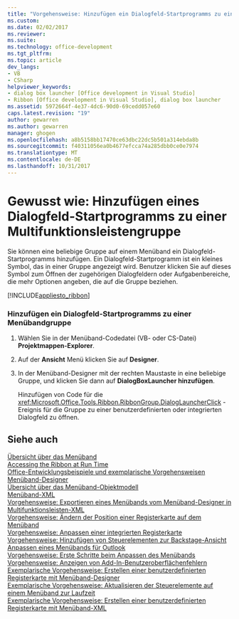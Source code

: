 ```yaml
---
title: "Vorgehensweise: Hinzufügen ein Dialogfeld-Startprogramms zu einer Menübandgruppe | Microsoft Docs"
ms.custom: 
ms.date: 02/02/2017
ms.reviewer: 
ms.suite: 
ms.technology: office-development
ms.tgt_pltfrm: 
ms.topic: article
dev_langs:
- VB
- CSharp
helpviewer_keywords:
- dialog box launcher [Office development in Visual Studio]
- Ribbon [Office development in Visual Studio], dialog box launcher
ms.assetid: 5972664f-4e37-4dc6-90d0-69cedd057e60
caps.latest.revision: "19"
author: gewarren
ms.author: gewarren
manager: ghogen
ms.openlocfilehash: a8b5158bb17470ce63dbc22dc5b501a314ebda8b
ms.sourcegitcommit: f40311056ea0b4677efcca74a285dbb0ce0e7974
ms.translationtype: MT
ms.contentlocale: de-DE
ms.lasthandoff: 10/31/2017
---
```

# <a name="how-to-add-a-dialog-box-launcher-to-a-ribbon-group"></a>Gewusst wie: Hinzufügen eines Dialogfeld-Startprogramms zu einer Multifunktionsleistengruppe
  Sie können eine beliebige Gruppe auf einem Menüband ein Dialogfeld-Startprogramms hinzufügen. Ein Dialogfeld-Startprogramm ist ein kleines Symbol, das in einer Gruppe angezeigt wird. Benutzer klicken Sie auf dieses Symbol zum Öffnen der zugehörigen Dialogfeldern oder Aufgabenbereiche, die mehr Optionen angeben, die auf die Gruppe beziehen.  
  
 [!INCLUDE[appliesto_ribbon](../vsto/includes/appliesto-ribbon-md.md)]  
  
### <a name="to-add-a-dialog-box-launcher-to-a-ribbon-group"></a>Hinzufügen ein Dialogfeld-Startprogramms zu einer Menübandgruppe  
  
1.  Wählen Sie in der Menüband-Codedatei (VB- oder CS-Datei) **Projektmappen-Explorer**.  
  
2.  Auf der **Ansicht** Menü klicken Sie auf **Designer**.  
  
3.  In der Menüband-Designer mit der rechten Maustaste in eine beliebige Gruppe, und klicken Sie dann auf **DialogBoxLauncher hinzufügen**.  
  
     Hinzufügen von Code für die <xref:Microsoft.Office.Tools.Ribbon.RibbonGroup.DialogLauncherClick> -Ereignis für die Gruppe zu einer benutzerdefinierten oder integrierten Dialogfeld zu öffnen.  
  
## <a name="see-also"></a>Siehe auch  
 [Übersicht über das Menüband](../vsto/ribbon-overview.md)   
 [Accessing the Ribbon at Run Time](../vsto/accessing-the-ribbon-at-run-time.md)   
 [Office-Entwicklungsbeispiele und exemplarische Vorgehensweisen](../vsto/office-development-samples-and-walkthroughs.md)   
 [Menüband-Designer](../vsto/ribbon-designer.md)   
 [Übersicht über das Menüband-Objektmodell](../vsto/ribbon-object-model-overview.md)   
 [Menüband-XML](../vsto/ribbon-xml.md)   
 [Vorgehensweise: Exportieren eines Menübands vom Menüband-Designer in Multifunktionsleisten-XML](../vsto/how-to-export-a-ribbon-from-the-ribbon-designer-to-ribbon-xml.md)   
 [Vorgehensweise: Ändern der Position einer Registerkarte auf dem Menüband](../vsto/how-to-change-the-position-of-a-tab-on-the-ribbon.md)   
 [Vorgehensweise: Anpassen einer integrierten Registerkarte](../vsto/how-to-customize-a-built-in-tab.md)   
 [Vorgehensweise: Hinzufügen von Steuerelementen zur Backstage-Ansicht](../vsto/how-to-add-controls-to-the-backstage-view.md)   
 [Anpassen eines Menübands für Outlook](../vsto/customizing-a-ribbon-for-outlook.md)   
 [Vorgehensweise: Erste Schritte beim Anpassen des Menübands](../vsto/how-to-get-started-customizing-the-ribbon.md)   
 [Vorgehensweise: Anzeigen von Add-In-Benutzeroberflächenfehlern](../vsto/how-to-show-add-in-user-interface-errors.md)   
 [Exemplarische Vorgehensweise: Erstellen einer benutzerdefinierten Registerkarte mit Menüband-Designer](../vsto/walkthrough-creating-a-custom-tab-by-using-the-ribbon-designer.md)   
 [Exemplarische Vorgehensweise: Aktualisieren der Steuerelemente auf einem Menüband zur Laufzeit](../vsto/walkthrough-updating-the-controls-on-a-ribbon-at-run-time.md)   
 [Exemplarische Vorgehensweise: Erstellen einer benutzerdefinierten Registerkarte mit Menüband-XML](../vsto/walkthrough-creating-a-custom-tab-by-using-ribbon-xml.md)  
  
  